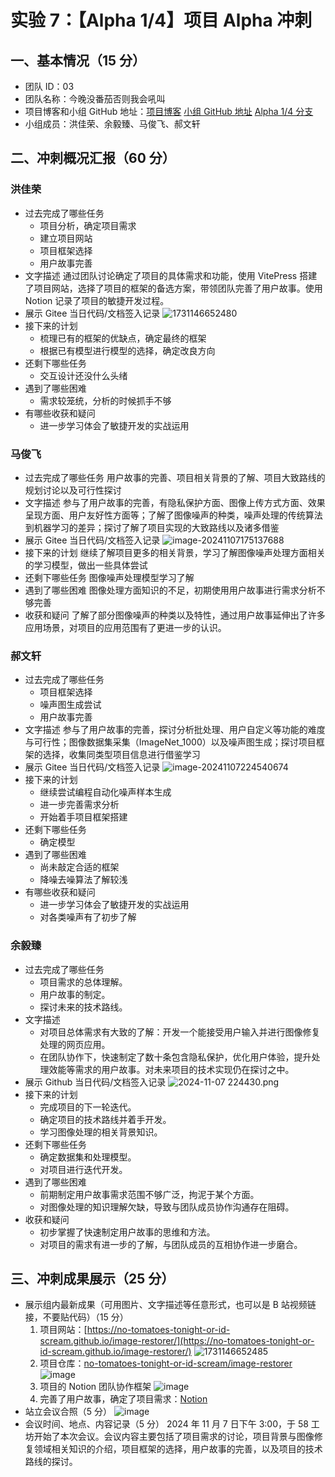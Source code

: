 # 实验 7：【Alpha 1/4】项目 Alpha 冲刺

## 一、基本情况（15 分）

- 团队 ID：03
- 团队名称：今晚没番茄否则我会吼叫
- 项目博客和小组 GitHub 地址：[项目博客](https://no-tomatoes-tonight-or-id-scream.github.io/image-restorer/) [小组 GitHub 地址](https://github.com/no-tomatoes-tonight-or-id-scream/image-restorer) [Alpha 1/4 分支](https://github.com/no-tomatoes-tonight-or-id-scream/image-restorer/tree/alpha-1/4)
- 小组成员：洪佳荣、余毅臻、马俊飞、郝文轩

## 二、冲刺概况汇报（60 分）

### 洪佳荣

- 过去完成了哪些任务
    - 项目分析，确定项目需求
    - 建立项目网站
    - 项目框架选择
    - 用户故事完善
- 文字描述
  通过团队讨论确定了项目的具体需求和功能，使用 VitePress 搭建了项目网站，选择了项目的框架的备选方案，带领团队完善了用户故事。使用 Notion 记录了项目的敏捷开发过程。
- 展示 Gitee 当日代码/文档签入记录
  ![1731146652480](https://github.com/user-attachments/assets/6655ffb7-28ca-4e01-b67a-1db4130e590e)
- 接下来的计划
    - 梳理已有的框架的优缺点，确定最终的框架
    - 根据已有模型进行模型的选择，确定改良方向
- 还剩下哪些任务
    - 交互设计还没什么头绪
- 遇到了哪些困难
    - 需求较笼统，分析的时候抓手不够
- 有哪些收获和疑问
    - 进一步学习体会了敏捷开发的实战运用

### 马俊飞

- 过去完成了哪些任务
  用户故事的完善、项目相关背景的了解、项目大致路线的规划讨论以及可行性探讨
- 文字描述
  参与了用户故事的完善，有隐私保护方面、图像上传方式方面、效果呈现方面、用户友好性方面等；了解了图像噪声的种类，噪声处理的传统算法到机器学习的差异；探讨了解了项目实现的大致路线以及诸多借鉴
- 展示 Gitee 当日代码/文档签入记录
  ![image-20241107175137688](https://s2.loli.net/2024/11/07/tFJ9w8zYQpXgdZM.png)
- 接下来的计划
  继续了解项目更多的相关背景，学习了解图像噪声处理方面相关的学习模型，做出一些具体尝试
- 还剩下哪些任务
  图像噪声处理模型学习了解
- 遇到了哪些困难
  图像处理方面知识的不足，初期使用用户故事进行需求分析不够完善
- 收获和疑问
  了解了部分图像噪声的种类以及特性，通过用户故事延伸出了许多应用场景，对项目的应用范围有了更进一步的认识。

### 郝文轩

- 过去完成了哪些任务
    - 项目框架选择
    - 噪声图生成尝试
    - 用户故事完善
- 文字描述
  参与了用户故事的完善，探讨分析批处理、用户自定义等功能的难度与可行性；图像数据集采集（ImageNet_1000）以及噪声图生成；探讨项目框架的选择，收集同类型项目信息进行借鉴学习
- 展示 Gitee 当日代码/文档签入记录
  ![image-20241107224540674](https://image-host-mooliht.oss-cn-beijing.aliyuncs.com/img/image-20241107224540674.png)
- 接下来的计划
    - 继续尝试编程自动化噪声样本生成
    - 进一步完善需求分析
    - 开始着手项目框架搭建
- 还剩下哪些任务
    - 确定模型
- 遇到了哪些困难
    - 尚未敲定合适的框架
    - 降噪去噪算法了解较浅
- 有哪些收获和疑问
    - 进一步学习体会了敏捷开发的实战运用
    - 对各类噪声有了初步了解

### 余毅臻

- 过去完成了哪些任务
    - 项目需求的总体理解。
    - 用户故事的制定。
    - 探讨未来的技术路线。
- 文字描述
    - 对项目总体需求有大致的了解：开发一个能接受用户输入并进行图像修复处理的网页应用。
    - 在团队协作下，快速制定了数十条包含隐私保护，优化用户体验，提升处理效能等需求的用户故事。对未来项目的技术实现仍在探讨之中。
- 展示 Github 当日代码/文档签入记录
  ![2024-11-07 224430.png](https://s2.loli.net/2024/11/07/HS6egM8kvizd72O.png)
- 接下来的计划
    - 完成项目的下一轮迭代。
    - 确定项目的技术路线并着手开发。
    - 学习图像处理的相关背景知识。
- 还剩下哪些任务
    - 确定数据集和处理模型。
    - 对项目进行迭代开发。
- 遇到了哪些困难
    - 前期制定用户故事需求范围不够广泛，拘泥于某个方面。
    - 对图像处理的知识理解欠缺，导致与团队成员协作沟通存在阻碍。
- 收获和疑问
    - 初步掌握了快速制定用户故事的思维和方法。
    - 对项目的需求有进一步的了解，与团队成员的互相协作进一步磨合。

## 三、冲刺成果展示（25 分）

- 展示组内最新成果（可用图片、文字描述等任意形式，也可以是 B 站视频链接，不要贴代码）（15 分）
    1. 项目网站：[https://no-tomatoes-tonight-or-id-scream.github.io/image-restorer/](https://no-tomatoes-tonight-or-id-scream.github.io/image-restorer/) 
        ![1731146652485](https://github.com/user-attachments/assets/423d1324-81df-4e7c-9493-6dc5cbfab7d3)
    2. 项目仓库：[no-tomatoes-tonight-or-id-scream/image-restorer](https://github.com/no-tomatoes-tonight-or-id-scream/image-restorer) 
        ![image](https://github.com/user-attachments/assets/3ce3c843-4462-455f-9299-53aaf1d5e3e7)
    3. 项目的 Notion 团队协作框架 
        ![image](https://github.com/user-attachments/assets/2b41c426-dcbc-43e8-a140-6c3fa1c4c4d2)
    4. 完善了用户故事，确定了项目需求：[Notion](https://juicy-request-03b.notion.site/1377b132f46f80bba5b7c3f3ff86bd2c?pvs=74)
- 站立会议合照（5 分）
    ![image](https://github.com/user-attachments/assets/f598b9b8-24ff-4468-90dd-0f73bb94af26)
- 会议时间、地点、内容记录（5 分）
  2024 年 11 月 7 日下午 3:00，于 58 工坊开始了本次会议。会议内容主要包括了项目需求的讨论，项目背景与图像修复领域相关知识的介绍，项目框架的选择，用户故事的完善，以及项目的技术路线的探讨。
